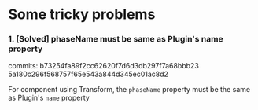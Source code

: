 # Some tricky problems

### 1. [Solved] phaseName must be same as Plugin's name property

commits: b73254fa89f2cc62620f7d6d3db297f7a68bbb23 5a180c296f568757f65e543a844d345ec01ac8d2

For component using Transform, the `phaseName` property must be the same as Plugin's `name` property